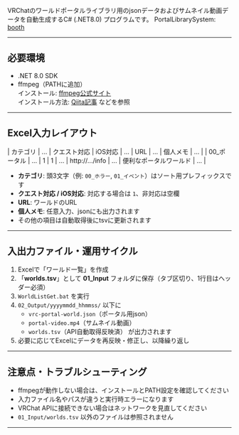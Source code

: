 VRChatのワールドポータルライブラリ用のjsonデータおよびサムネイル動画データを自動生成するC# (.NET8.0) プログラムです。
PortalLibrarySystem: [booth](https://booth.pm/ja/items/6659099)

---

## 必要環境
- .NET 8.0 SDK
- ffmpeg（PATHに追加）  
  インストール: [ffmpeg公式サイト](https://ffmpeg.org/)  
  インストール方法: [Qiita記事](https://qiita.com/Tadataka_Takahashi/items/9dcb0cf308db6f5dc31b) などを参照
---
## Excel入力レイアウト

| カテゴリ | ... | クエスト対応 | iOS対応 | ... | URL | ... | 個人メモ | ... |
| 00_ポータル | ... | 1 | 1 | ... | http://.../info | ... | 便利なポータルワールド | ... |

- **カテゴリ**: 頭3文字（例: `00_ホラー`, `01_イベント`）はソート用プレフィックスです
- **クエスト対応 / iOS対応**: 対応する場合は `1`、非対応は空欄
- **URL**: ワールドのURL
- **個人メモ**: 任意入力、jsonにも出力されます
- その他の項目は自動取得後にtsvに更新されます

---

## 入出力ファイル・運用サイクル

1. Excelで「ワールド一覧」を作成
2. 「**worlds.tsv**」として **01_Input** フォルダに保存（タブ区切り、1行目はヘッダー必須）
3. `WorldListGet.bat` を実行
4. `02_Output/yyyymmdd_hhmmss/` 以下に
   - `vrc-portal-world.json`（ポータル用json）
   - `portal-video.mp4`（サムネイル動画）
   - `worlds.tsv`（API自動取得反映済）
   が出力されます
5. 必要に応じてExcelにデータを再反映・修正し、以降繰り返し

---

## 注意点・トラブルシューティング

- ffmpegが動作しない場合は、インストールとPATH設定を確認してください
- 入力ファイル名やパスが違うと実行時エラーになります
- VRChat APIに接続できない場合はネットワークを見直してください
- `01_Input/worlds.tsv` 以外のファイルは参照されません

---
